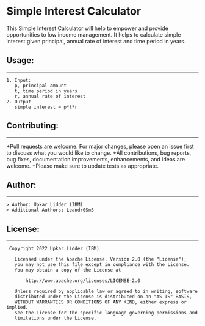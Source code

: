 # Simple Interest Calculator

This Simple Interest Calculator will help to empower and provide opportunities to low income management. 
It helps to calculate simple interest given principal, annual rate of interest and time period in years.

## Usage:
-------------------------------------------------------------------------------------------------------------------------

```
1. Input:
   p, principal amount
   t, time period in years
   r, annual rate of interest
2. Output
   simple interest = p*t*r

```

## Contributing:
-------------------------------------------------------------------------------------------------------------------------

+Pull requests are welcome. For major changes, please open an issue first to discuss what you would like to change.
+All contributions, bug reports, bug fixes, documentation improvements, enhancements, and ideas are welcome.
+Please make sure to update tests as appropriate.

##  Author:
-------------------------------------------------------------------------------------------------------------------------
	> Author: Upkar Lidder (IBM)
	> Additional Authors: Leandr0SmS

## License:
-------------------------------------------------------------------------------------------------------------------------
```
 Copyright 2022 Upkar Lidder (IBM)

   Licensed under the Apache License, Version 2.0 (the "License");
   you may not use this file except in compliance with the License.
   You may obtain a copy of the License at

       http://www.apache.org/licenses/LICENSE-2.0

   Unless required by applicable law or agreed to in writing, software
   distributed under the License is distributed on an "AS IS" BASIS,
   WITHOUT WARRANTIES OR CONDITIONS OF ANY KIND, either express or implied.
   See the License for the specific language governing permissions and
   limitations under the License.
```